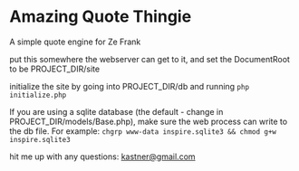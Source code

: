 Amazing Quote Thingie
=====================

A simple quote engine for Ze Frank

put this somewhere the webserver can get to it, and set the DocumentRoot to be PROJECT_DIR/site

initialize the site by going into PROJECT_DIR/db and running `php initialize.php`

If you are using a sqlite database (the default - change in PROJECT_DIR/models/Base.php), make sure the web process can write to the db file. For example:
`chgrp www-data inspire.sqlite3 && chmod g+w inspire.sqlite3`

hit me up with any questions: kastner@gmail.com